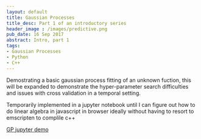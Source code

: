 ```yaml
---
layout: default
title: Gaussian Processes
title_desc: Part 1 of an introductory series
header_image : /images/predictive.png
pub_date: 16 Sep 2017
abstract: Intro, part 1
tags:
- Gaussian Processes
- Python
- C++
---
```


Demostrating a basic gaussian process fitting of an unknown fuction, this will be expanded to demonstrate the hyper-parameter search difficulties and issues with cross validation in a temporal setting.

Temporarily implemented in a jupyter notebook until I can figure out how to do linear algebra in javascript in browser ideally without having to resort to emscripten to complile c++

[GP jupyter demo](https://github.com/moulla/moulla.github.io/blob/master/jupyter_notebooks/GP_Demo.ipynb)
